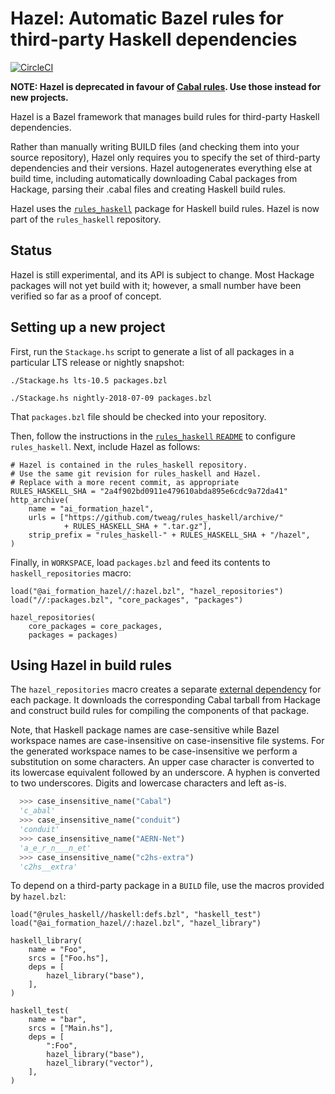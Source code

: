 # Hazel: Automatic Bazel rules for third-party Haskell dependencies

[![CircleCI](https://circleci.com/gh/tweag/rules_haskell/tree/master.svg?style=svg)](https://circleci.com/gh/tweag/rules_haskell/tree/master)

**NOTE: Hazel is deprecated in favour of [Cabal rules][cabal-rules].
Use those instead for new projects.**

Hazel is a Bazel framework that manages build rules for third-party Haskell
dependencies.

Rather than manually writing BUILD files (and checking them into your source
repository), Hazel only requires you to specify the set of third-party
dependencies and their versions.  Hazel autogenerates everything else at build
time, including automatically downloading Cabal packages from Hackage,
parsing their .cabal files and creating Haskell build rules.

Hazel uses the [`rules_haskell`](https://github.com/tweag/rules_haskell)
package for Haskell build rules. Hazel is now part of the `rules_haskell`
repository.

[cabal-rules]: https://api.haskell.build/haskell/cabal.html

## Status
Hazel is still experimental, and its API is subject to change.  Most Hackage
packages will not yet build with it; however, a small number have been
verified so far as a proof of concept.

## Setting up a new project
First, run the `Stackage.hs` script to generate a list of all packages in a
particular LTS release or nightly snapshot:

```
./Stackage.hs lts-10.5 packages.bzl
```

```
./Stackage.hs nightly-2018-07-09 packages.bzl
```

That `packages.bzl` file should be checked into your repository.


Then, follow the instructions in the [`rules_haskell` `README`](../README.md)
to configure `rules_haskell`. Next, include Hazel as follows:

```
# Hazel is contained in the rules_haskell repository.
# Use the same git revision for rules_haskell and Hazel.
# Replace with a more recent commit, as appropriate
RULES_HASKELL_SHA = "2a4f902bd0911e479610abda895e6cdc9a72da41"
http_archive(
    name = "ai_formation_hazel",
    urls = ["https://github.com/tweag/rules_haskell/archive/"
            + RULES_HASKELL_SHA + ".tar.gz"],
    strip_prefix = "rules_haskell-" + RULES_HASKELL_SHA + "/hazel",
)
```

Finally, in `WORKSPACE`, load `packages.bzl` and feed its contents to `haskell_repositories` macro:

```
load("@ai_formation_hazel//:hazel.bzl", "hazel_repositories")
load("//:packages.bzl", "core_packages", "packages")

hazel_repositories(
    core_packages = core_packages,
    packages = packages)
```

## Using Hazel in build rules
The `hazel_repositories` macro creates a separate [external
dependency](https://docs.bazel.build/versions/master/external.html) for each
package.  It downloads the corresponding Cabal tarball from Hackage
and construct build rules for compiling the components of that package.

Note, that Haskell package names are case-sensitive while Bazel workspace names
are case-insensitive on case-insensitive file systems. For the generated
workspace names to be case-insensitive we perform a substitution on some
characters. An upper case character is converted to its lowercase equivalent
followed by an underscore. A hyphen is converted to two underscores. Digits and
lowercase characters and left as-is.


``` python
  >>> case_insensitive_name("Cabal")
  'c_abal'
  >>> case_insensitive_name("conduit")
  'conduit'
  >>> case_insensitive_name("AERN-Net")
  'a_e_r_n___n_et'
  >>> case_insensitive_name("c2hs-extra")
  'c2hs__extra'
```

To depend on a third-party package in a `BUILD` file, use the macros provided by `hazel.bzl`:

```
load("@rules_haskell//haskell:defs.bzl", "haskell_test")
load("@ai_formation_hazel//:hazel.bzl", "hazel_library")

haskell_library(
    name = "Foo",
    srcs = ["Foo.hs"],
    deps = [
        hazel_library("base"),
    ],
)

haskell_test(
    name = "bar",
    srcs = ["Main.hs"],
    deps = [
        ":Foo",
        hazel_library("base"),
        hazel_library("vector"),
    ],
)
```
